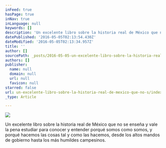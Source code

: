 ```yaml
---
inFeed: true
hasPage: true
inNav: true
inLanguage: null
keywords: []
description: 'Un excelente libro sobre la historia real de México que no se enseña y vale la pena estudiar para conocer y entender porqué somos como somos, y porqué hacemos las cosas tal y como las hacemos, desde los altos mandos de gobierno hasta los más humildes campesinos. '
datePublished: '2016-05-05T02:13:54.430Z'
dateModified: '2016-05-05T02:13:34.957Z'
title: ''
author: []
sourcePath: _posts/2016-05-05-un-excelente-libro-sobre-la-historia-real-de-mexico-que-no-s.md
authors: []
publisher:
  name: null
  domain: null
  url: null
  favicon: null
starred: false
url: un-excelente-libro-sobre-la-historia-real-de-mexico-que-no-s/index.html
_type: Article

---
```

![](https://the-grid-user-content.s3-us-west-2.amazonaws.com/9c3b8818-c842-46d3-aa23-a04ef006924e.jpg)

Un excelente libro sobre la historia real de México que no se enseña y vale la pena estudiar para conocer y entender porqué somos como somos, y porqué hacemos las cosas tal y como las hacemos, desde los altos mandos de gobierno hasta los más humildes campesinos.